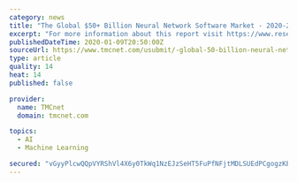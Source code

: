 ```yaml
---
category: news
title: "The Global $50+ Billion Neural Network Software Market - 2020-2025 Outlook Report"
excerpt: "For more information about this report visit https://www.researchandmarkets.com/r/x5wn4g"
publishedDateTime: 2020-01-09T20:50:00Z
sourceUrl: https://www.tmcnet.com/usubmit/-global-50-billion-neural-network-software-market-2020-/2020/01/09/9079369.htm
type: article
quality: 14
heat: 14
published: false

provider:
  name: TMCnet
  domain: tmcnet.com

topics:
  - AI
  - Machine Learning

secured: "vGyyPlcwQQpVYRShVl4X6y0TkWq1NzEJzSeHT5FuPfNFjtMDLSUEdPCgogzKEEYx3F1AGdirzdGWOUAYOxlolrR0Ggilu1tkrQR9kqUbcGyc68qXjRTy4RUwh82KDASnBTaHiZYk5nCkXsDdMk91ySQV0gu5T47+NlXm1NbklNInBhUSGlinp4NVG4/f9f+FbZe8RFpNmDpZKhOUcL0M2gkIGHvK9fMwB6ClXlYYNS8vfnteCzUZ1f31cGf4ZiM7CI9GkDX+eLZDSz+WA/c6/QkDMg1kArvrW+N/Wwr/eH4=;mOJG7S6XhWSl5QGibKytQQ=="
---
```


